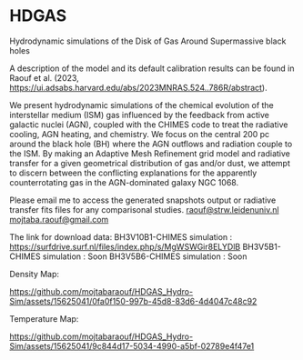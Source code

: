 # HDGAS
 Hydrodynamic simulations of the Disk of Gas Around Supermassive black holes 


A description of the model and its default calibration results can be found in Raouf et al. (2023, https://ui.adsabs.harvard.edu/abs/2023MNRAS.524..786R/abstract). 

We present hydrodynamic simulations of the chemical evolution of the interstellar medium (ISM) gas influenced by the feedback from active galactic nuclei (AGN), coupled with the CHIMES code to treat the radiative cooling, AGN heating, and chemistry. We focus on the central 200 pc around the black hole (BH) where the AGN outflows and radiation couple to the ISM. By making an Adaptive Mesh Refinement grid model and radiative transfer for a given geometrical distribution of gas and/or dust, we attempt to discern between the conflicting explanations for the apparently counterrotating gas in the AGN-dominated galaxy NGC 1068.

Please email me to access the generated snapshots output or radiative transfer fits files for any comparisonal studies. 
raouf@strw.leidenuniv.nl
mojtaba.raouf@gmail.com


The link for download data: 
BH3V10B1-CHIMES simulation : https://surfdrive.surf.nl/files/index.php/s/MgWSWGir8ELYDlB
BH3V5B1-CHIMES simulation : Soon
BH3V5B6-CHIMES simulation : Soon

Density Map: 

https://github.com/mojtabaraouf/HDGAS_Hydro-Sim/assets/15625041/0fa0f150-997b-45d8-83d6-4d4047c48c92

Temperature Map:

https://github.com/mojtabaraouf/HDGAS_Hydro-Sim/assets/15625041/9c844d17-5034-4990-a5bf-02789e4f47e1


